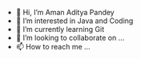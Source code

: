 - 👋 Hi, I’m Aman Aditya Pandey
- 👀 I’m interested in Java and Coding
- 🌱 I’m currently learning Git
- 💞️ I’m looking to collaborate on ...
- 📫 How to reach me ...

<!---
AAP-33/AAP-33 is a ✨ special ✨ repository because its `README.md` (this file) appears on your GitHub profile.
You can click the Preview link to take a look at your changes.
--->
